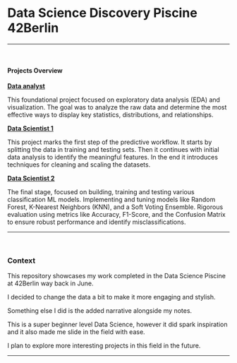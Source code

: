 # Data Science Discovery Piscine 42Berlin

---
<br>

#### Projects Overview

[**Data analyst**](https://github.com/VulpesDev/DataPiscineNotebook/blob/main/src/DataAnalyst.ipynb)

This foundational project focused on exploratory data analysis (EDA) and visualization.
The goal was to analyze the raw data and determine the most effective ways to display key statistics, distributions, and relationships.

[**Data Scientist 1**](https://github.com/VulpesDev/DataPiscineNotebook/blob/main/src/DataScientist-1.ipynb)

This project marks the first step of the predictive workflow.
It starts by splitting the data in training and testing sets.
Then it continues with initial data analysis to identify the meaningful features.
In the end it introduces techniques for cleaning and scaling the datasets.

[**Data Scientist 2**](https://github.com/VulpesDev/DataPiscineNotebook/blob/main/src/DataScientist-2.ipynb)

The final stage, focused on building, training and testing various classification ML models.
Implementing and tuning models like Random Forest, K-Nearest Neighbors (KNN), and a Soft Voting Ensemble.
Rigorous evaluation using metrics like Accuracy, F1-Score, and the Confusion Matrix to ensure robust performance and identify misclassifications.


---
<br>

### Context

This repository showcases my work completed in the Data Science Piscine at 42Berlin way back in June.

I decided to change the data a bit to make it more engaging and stylish.

Something else I did is the added narrative alongside my notes.

This is a super beginner level Data Science, however it did spark inspiration and it also made me slide in the field with ease.

I plan to explore more interesting projects in this field in the future.


---
<br>
